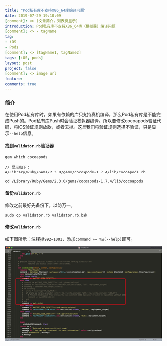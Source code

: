 ```yaml
---
title: "Pod私有库不支持X86_64库编译问题"
date: 2019-07-29 19:10:09
[comment]: <> (文章简介，列表页显示)
introduction: Pod私有库不支持X86_64库（模拟器）编译问题
[comment]: <> - tagName
tag:
- iOS
- Pods
[comment]: <> [tagName1, tagName2]
tags: [iOS, pods]
layout: post
project: false
[comment]: <> image url
feature: 
comments: true
---
```


### 简介

在使用Pod私有库时，如果有依赖的库只支持真机编译，那么Pod私有库是不能完成Push的。Pod私有库Push时会验证模拟器编译。所以要修改cocoapods验证代码，将iOS验证规则放款，或者去掉。这里我们将验证规则选择不验证，只是显示`--help`信息。

#### 找到`validator.rb`验证器

```shell
gem which cocoapods

// 显示如下：
#/Library/Ruby/Gems/2.3.0/gems/cocoapods-1.7.4/lib/cocoapods.rb
```

```shell
cd /Library/Ruby/Gems/2.3.0/gems/cocoapods-1.7.4/lib/cocoapods
```

#### 备份`validator.rb`

修改之前最好先备份下，以防万一。

```shell
sudo cp validator.rb validator.rb.bak
```

#### 修改`validator.rb`

如下图所示：注释掉`992~1001`，添加`command += %w(--help)`即可。

![01](/assets/images/2019-07-29-pod-private-repo-unsupport-x86_64-lib-01.jpg)